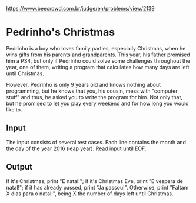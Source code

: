 https://www.beecrowd.com.br/judge/en/problems/view/2139

# Pedrinho's Christmas

Pedrinho is a boy who loves family parties, especially Christmas, when he wins
gifts from his parents and grandparents. This year, his father promised him a
PS4, but only if Pedrinho could solve some challenges throughout the year, one
of them, writing a program that calculates how many days are left until
Christmas.

However, Pedrinho is only 9 years old and knows nothing about programming, but
he knows that you, his cousin, mess with "computer stuff" and thus, he asked
you to write the program for him. Not only that, but he promised to let you
play every weekend and for how long you would like to.

## Input

The input consists of several test cases. Each line contains the month and the
day of the year 2016 (leap year). Read input until EOF.

## Output

If it's Christmas, print "E natal!"; if it's Christmas Eve, print "E vespera
de natal!"; if it has already passed, print "Ja passou!". Otherwise, print
"Faltam X dias para o natal!", being X the number of days left until
Christmas.

